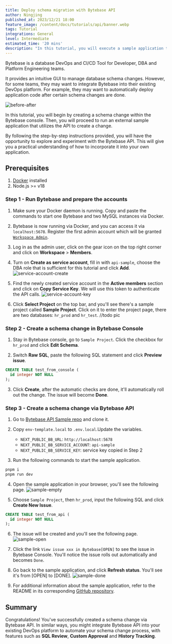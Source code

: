 ```yaml
---
title: Deploy schema migration with Bytebase API
author: Ningjing
published_at: 2023/12/21 18:00
feature_image: /content/docs/tutorials/api/banner.webp
tags: Tutorial
integrations: General
level: Intermediate
estimated_time: '20 mins'
description: "In this tutorial, you will execute a sample application that utilizes the Bytebase API to create a change. By following the instructions, you'll gain hands-on experience in running the application and initiating a change using the Bytebase API."
---
```


Bytebase is a database DevOps and CI/CD Tool for Developer, DBA and Platform Engineering teams.

It provides an intuitive GUI to manage database schema changes. However, for some teams, they may want to integrate Bytebase into their existing DevOps platform. For example, they may want to automatically deploy application code after certain schema changes are done.

![before-after](/content/docs/tutorials/api/before-after.webp)

In this tutorial, you will begin by creating a schema change within the Bytebase console. Then, you will proceed to run an external sample application that utilizes the API to create a change.

By following the step-by-step instructions provided, you will have the opportunity to explore and experiment with the Bytebase API. This will give you a practical understanding of how to incorporate it into your own application.

## Prerequisites

1. [Docker](https://www.docker.com/) installed
2. Node.js >= v18

### Step 1 - Run Bytebase and prepare the accounts

1. Make sure your Docker daemon is running. Copy and paste the commands to start one Bytebase and two MySQL instances via Docker.

<IncludeBlock url="/docs/get-started/install/terminal-docker-run"></IncludeBlock>

2. Bytebase is now running via Docker, and you can access it via `localhost:5678`. Register the first admin account which will be granted [`Workspace Admin`](/docs/concepts/roles-and-permissions).

3. Log in as the admin user, click on the gear icon on the top right corner and click on **Workspace** > **Members**.

4. Turn on **Create as service account**, fill in with `api-sample`, choose the DBA role that is sufficient for this tutorial and click **Add**.
![service-account-create](/content/docs/tutorials/api/service-account-create.webp)

5. Find the newly created service account in the **Active members** section and click on **Copy Service Key**. We will use this token to authenticate the API calls.
![service-account-key](/content/docs/tutorials/api/service-account-key.webp)

6. Click **Select Project** on the top bar, and you'll see there's a sample project called **Sample Project**. Click on it to enter the project page, there are two databases: `hr_prod` and `hr_test`.
//todo pic

### Step 2 - Create a schema change in Bytebase Console

1. Stay in Bytebase console, go to `Sample Project`. Click the checkbox for `hr_prod` and click **Edit Schema**.

2. Switch **Raw SQL**, paste the following SQL statement and click **Preview issue**.

```sql
CREATE TABLE test_from_console (
  id integer NOT NULL
);
```

3. Click **Create**, after the automatic checks are done, it'll automatically roll out the change. The issue will become **Done**.

### Step 3 - Create a schema change via Bytebase API

1. Go to [Bytebase API Sample
repo](https://github.com/adela-bytebase/bb-api-sample) and clone it.

2. Copy `env-template.local` to `.env.local`.Update the variables.
   - `NEXT_PUBLIC_BB_URL`: `http://localhost:5678`
   - `NEXT_PUBLIC_BB_SERVICE_ACCOUNT`: `api-sample`
   - `NEXT_PUBLIC_BB_SERVICE_KEY`: service key copied in Step 2

3. Run the following commands to start the sample application.
  
  ```bash
  pnpm i
  pnpm run dev
  ```
  
4. Open the sample application in your browser, you'll see the following page.
![sample-empty](/content/docs/tutorials/api/sample-empty.webp)

5. Choose `Sample Project`, then `hr_prod`, input the following SQL and click **Create New Issue**.
  
  ```sql
  CREATE TABLE test_from_api (
    id integer NOT NULL
  );
  ```

6. The issue will be created and you'll see the following page.
![sample-open](/content/docs/tutorials/api/sample-open.webp)

7. Click the link `View issue xxx in Bytebase[OPEN]` to see the issue in Bytebase Console. You'll notice the issue rolls out automatically and becomes `Done`.

8. Go back to the sample application, and click **Refresh status**. You'll see it's from [OPEN] to [DONE].
![sample-done](/content/docs/tutorials/api/sample-done.webp)

1. For additional information about the sample application, refer to the README in its corresponding [GitHub repository](https://github.com/adela-bytebase/bb-api-sample/).

## Summary

Congratulations! You've successfully created a schema change via Bytebase API. In similar ways, you might integrate Bytebase API into your existing DevOps platform to automate your schema change process, with features such as **SQL Review**, **Custom Approval** and **History Tracking**.